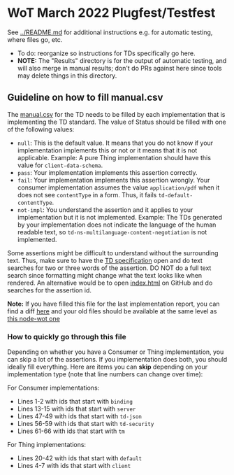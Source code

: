 # WoT March 2022 Plugfest/Testfest
See [../README.md](../README.md) for additional instructions e.g. for automatic testing, where files go, etc.
* To do: reorganize so instructions for TDs specifically go here.
* **NOTE:** The "Results" directory is for the output of automatic testing, and will also merge in manual results;
  don't do PRs against here since tools may delete things in this directory.

## Guideline on how to fill manual.csv

The [manual.csv](https://github.com/w3c/wot-thing-description/blob/main/testing/manual.csv) for the TD needs to be filled by each implementation that is implementing the TD standard.
The value of Status should be filled with one of the following values:

- `null`: This is the default value. It means that you do not know if your implementation implements this or not or it means that it is not applicable. Example: A pure Thing implementation should have this value for `client-data-schema`.
- `pass`: Your implementation implements this assertion correctly. 
- `fail`: Your implementation implements this assertion wrongly. Your consumer implementation assumes the value `application/pdf` when it does not see `contentType` in a form. Thus, it fails `td-default-contentType`.
- `not-impl`: You understand the assertion and it applies to your implementation but it is not implemented. Example: The TDs generated by your implementation does not indicate the language of the human readable text, so `td-ns-multilanguage-content-negotiation` is not implemented.


Some assertions might be difficult to understand without the surrounding text. Thus, make sure to have the [TD specification](https://w3c.github.io/wot-thing-description/#) open and do text searches for two or three words of the assertion. DO NOT do a full text search since formatting might change what the text looks like when rendered. An alternative would be to open [index.html](https://github.com/w3c/wot-thing-description/blob/main/index.html) on GitHub and do searches for the assertion id.

**Note:** If you have filled this file for the last implementation report, you can find a diff [here](https://htmlpreview.github.io/?https://github.com/w3c/wot-testing/blob/egekorkan-patch-1/events/2022.03.Online/TD/manual-diff.html) and your old files should be available at the same level as [this node-wot one](https://github.com/w3c/wot-testing/blob/main/events/testfest/2019-03-online/inputs/Siemens/siemens-node-wot.csv)

### How to quickly go through this file

Depending on whether you have a Consumer or Thing implementation, you can skip a lot of the assertions. If you implementation does both, you should ideally fill everything. Here are items you can **skip** depending on your implementation type (note that line numbers can change over time):

For Consumer implementations:

- Lines 1-2 with ids that start with `binding`
- Lines 13-15 with ids that start with `server`
- Lines 47-49 with ids that start with `td-json`
- Lines 56-59 with ids that start with `td-security`
- Lines 61-66 with ids that start with `tm`

For Thing implementations:
- Lines 20-42 with ids that start with `default`
- Lines 4-7 with ids that start with `client`
